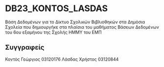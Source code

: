 # DB23_KONTOS_LASDAS
Βάση Δεδομένων για το Δίκτυο Σχολικών Βιβλιοθηκών στα Δημόσια Σχολεία που δημιουργήκε στα πλαίσια του μαθήματος Βάσεων Δεδομένων του 6ου εξαμήνου της Σχολής ΗΜΜΥ του ΕΜΠ

## Συγγραφείς 
Κοντός Γεώργιος 03120176 
Λάσδας Χρήστος 03120844
